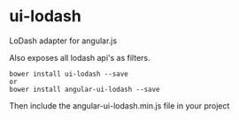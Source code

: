 # ui-lodash
LoDash adapter for angular.js

Also exposes all lodash api's as filters.

```
bower install ui-lodash --save
or
bower install angular-ui-lodash --save
```
Then include the angular-ui-lodash.min.js file in your project
